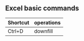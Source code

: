 ## Excel basic commands

Shortcut  | operations  |
----------|-------------|
Ctrl+D    | downfill |
